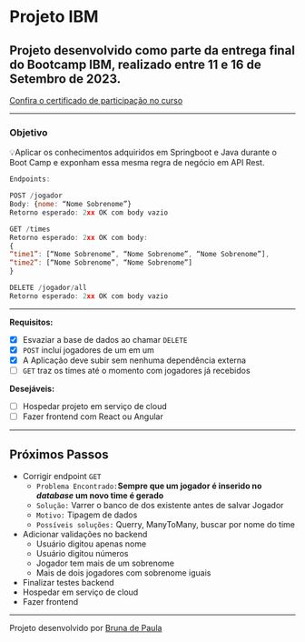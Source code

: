 # Projeto IBM

## Projeto desenvolvido como parte da entrega final do Bootcamp IBM, realizado entre 11 e 16 de Setembro de 2023.
[Confira o certificado de participação no curso](https://drive.google.com/file/d/1vlVtw2wyDXW5b-dpS-1tT2T_eYZ_ccyN/view?usp=drive_link)

---

### Objetivo

💡Aplicar os conhecimentos adquiridos em Springboot e Java durante o Boot Camp e exponham essa mesma regra de negócio em API Rest.

```jsx
Endpoints:

POST /jogador
Body: {nome: “Nome Sobrenome”}
Retorno esperado: 2xx OK com body vazio

GET /times
Retorno esperado: 2xx OK com body:
{
“time1”: [“Nome Sobrenome”, “Nome Sobrenome”, “Nome Sobrenome”],
“time2”: [“Nome Sobrenome”, “Nome Sobrenome”]
}

DELETE /jogador/all
Retorno esperado: 2xx OK com body vazio
```

---

**Requisitos:**

- [x]  Esvaziar a base de dados ao chamar `DELETE`
- [x]  `POST` incluí jogadores de um em um
- [x]  A Aplicação deve subir sem nenhuma dependência externa
- [ ]  `GET` traz os times até o momento com jogadores já recebidos

**Desejáveis:**

- [ ]  Hospedar projeto em serviço de cloud
- [ ]  Fazer frontend com React ou Angular

---

## Próximos Passos

- Corrigir endpoint `GET`
    - `Problema Encontrado:`**Sempre que um jogador é inserido no *database* um novo time é gerado**
    - `Solução:` Varrer o banco de dos existente antes de salvar Jogador
    - `Motivo:` Tipagem de dados
    - `Possíveis soluções:` Querry, ManyToMany, buscar por nome do time
- Adicionar validações no backend
    - Usuário digitou apenas nome
    - Usuário digitou números
    - Jogador tem mais de um sobrenome
    - Mais de dois jogadores com sobrenome iguais
- Finalizar testes backend
- Hospedar em serviço de cloud
- Fazer frontend

---

Projeto desenvolvido por [Bruna de Paula](https://www.linkedin.com/in/brunadpaula/)
